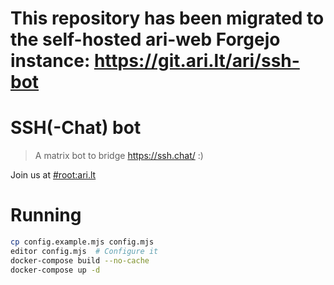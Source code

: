 # This repository has been migrated to the self-hosted ari-web Forgejo instance: <https://git.ari.lt/ari/ssh-bot>
# SSH(-Chat) bot

> A matrix bot to bridge <https://ssh.chat/> :)

Join us at [#root:ari.lt](https://matrix.to/#/#root:ari.lt)

# Running

```sh
cp config.example.mjs config.mjs
editor config.mjs  # Configure it
docker-compose build --no-cache
docker-compose up -d
```
